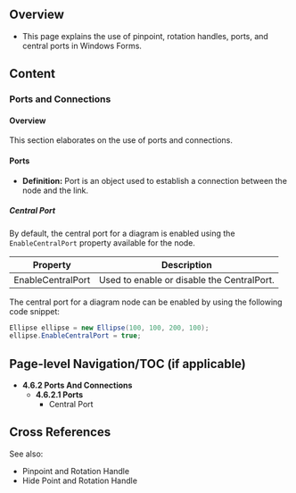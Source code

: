 <!--
source: image
domain: syncfusion-sdk
task: pdf-ocr-to-markdown
language: en
source_filename: page_160.jpeg
document_name: diagram
page_number: 160
page_id: diagram#page_160
product: Syncfusion Winforms
version: 11.4.0.26
timestamp: 2025-08-09T04:16:31Z
fidelity: lossless
-->

## Overview

- This page explains the use of pinpoint, rotation handles, ports, and central ports in Windows Forms.

## Content

### Ports and Connections

#### Overview

This section elaborates on the use of ports and connections.

#### Ports

- **Definition:** Port is an object used to establish a connection between the node and the link.

##### Central Port

By default, the central port for a diagram is enabled using the `EnableCentralPort` property available for the node.

| Property              | Description                  |
|-----------------------|-------------------------------|
| EnableCentralPort     | Used to enable or disable the CentralPort. |

The central port for a diagram node can be enabled by using the following code snippet:

```csharp
Ellipse ellipse = new Ellipse(100, 100, 200, 100);
ellipse.EnableCentralPort = true;
```

## Page-level Navigation/TOC (if applicable)

- **4.6.2 Ports And Connections**
  - **4.6.2.1 Ports**
    - Central Port

## Cross References

See also:

- Pinpoint and Rotation Handle
- Hide Point and Rotation Handle

<!-- tags: [syncfusion, winforms, diagram, ports, connections, central port, enablecentralport] keywords: [diagram, ports, connections, central port, enablecentralport, windows forms, code snippet] -->